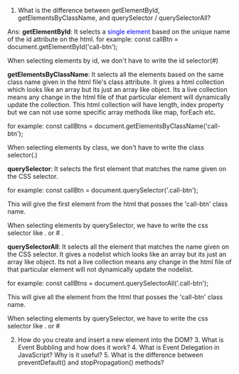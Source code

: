 1. What is the difference between getElementById, getElementsByClassName, and querySelector / querySelectorAll?

Ans: **getElementById**: It selects a <span style="color:blue;"> single element</span> based on the unique name of the id attribute on the html.
for example:
const callBtn = document.getElementById('call-btn');

When selecting elements by id, we don't have to write the id selector(#)

**getElementsByClassName**: It selects all the elements based on the same class name given in the html file's class attribute. It gives a html collection which looks like an array but its just an array like object. Its a live collection means any change in the html file of that particular element will dynamically update the collection. This html collection will have length, index property but we can not use some specific array methods like map, forEach etc.

for example:
const callBtns = document.getElementsByClassName('call-btn');

When selecting elements by class, we don't have to write the class selector(.)

**querySelector**: It selects the first element that matches the name given on the CSS selector.

for example:
const callBtn = document.querySelector('.call-btn');

This will give the first element from the html that posses the 'call-btn' class name.

When selecting elements by querySelector, we have to write the css selector like . or # .

**querySelectorAll**: It selects all the element that matches the name given on the CSS selector. It gives a nodelist which looks like an array but its just an array like object. Its not a live collection means any change in the html file of that particular element will not dynamically update the nodelist.

for example:
const callBtns = document.querySelectorAll('.call-btn');

This will give all the element from the html that posses the 'call-btn' class name.

When selecting elements by querySelector, we have to write the css selector like . or #

2.  How do you create and insert a new element into the DOM? 3. What is Event Bubbling and how does it work? 4. What is Event Delegation in JavaScript? Why is it useful? 5. What is the difference between preventDefault() and stopPropagation() methods?
